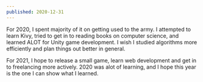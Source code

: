 ```yaml
---
published: 2020-12-31
---
```


For 2020, I spent majority of it on getting used to the army. I attempted to learn Kivy, tried to get in to reading books on computer science, and learned ALOT for Unity game development. I wish I studied algorithms more efficiently and plan things out better in general.

For 2021, I hope to release a small game, learn web development and get in to freelancing more actively. 2020 was alot of learning, and I hope this year is the one I can show what I learned.